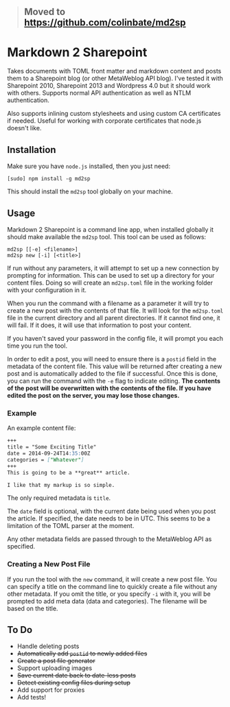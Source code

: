 > ## Moved to https://github.com/colinbate/md2sp

# Markdown 2 Sharepoint

Takes documents with TOML front matter and markdown content and posts them to a Sharepoint blog (or other MetaWeblog API blog). I've tested it with Sharepoint 2010, Sharepoint 2013 and Wordpress 4.0 but it should work with others. Supports normal API authentication as well as NTLM authentication.

Also supports inlining custom stylesheets and using custom CA certificates if needed. Useful for working with corporate certificates that node.js doesn't like.

## Installation

Make sure you have `node.js` installed, then you just need:

    [sudo] npm install -g md2sp

This should install the `md2sp` tool globally on your machine.

## Usage

Markdown 2 Sharepoint is a command line app, when installed globally it should make available the `md2sp` tool. This tool can be used as follows:

    md2sp [[-e] <filename>]
    md2sp new [-i] [<title>]

If run without any parameters, it will attempt to set up a new connection by prompting for information. This can be used to set up a directory for your content files. Doing so will create an `md2sp.toml` file in the working folder with your configuration in it.

When you run the command with a filename as a parameter it will try to create a new post with the contents of that file. It will look for the `md2sp.toml` file in the current directory and all parent directories. If it cannot find one, it will fail. If it does, it will use that information to post your content.

If you haven't saved your password in the config file, it will prompt you each time you run the tool.

In order to edit a post, you will need to ensure there is a `postid` field in the metadata of the content file. This value will be returned after creating a new post and is automatically added to the file if successful. Once this is done, you can run the command with the `-e` flag to indicate editing. **The contents of the post will be overwritten with the contents of the file. If you have edited the post on the server, you may lose those changes.**

### Example

An example content file:

```md
+++
title = "Some Exciting Title"
date = 2014-09-24T14:35:00Z
categories = ["Whatever"]
+++
This is going to be a **great** article.

I like that my markup is so simple.
```

The only required metadata is `title`.

The `date` field is optional, with the current date being used when you post the article. If specified, the date needs to be in UTC. This seems to be a limitation of the TOML parser at the moment.

Any other metadata fields are passed through to the MetaWeblog API as specified.

### Creating a New Post File

If you run the tool with the `new` command, it will create a new post file. You can specify a title on the command line to quickly create a file without any other metadata. If you omit the title, or you specify `-i` with it, you will be prompted to add meta data (data and categories). The filename will be based on the title.

## To Do

* Handle deleting posts
* ~~Automatically add `postid` to newly added files~~
* ~~Create a post file generator~~
* Support uploading images
* ~~Save current date back to date-less posts~~
* ~~Detect existing config files during setup~~
* Add support for proxies
* Add tests!


